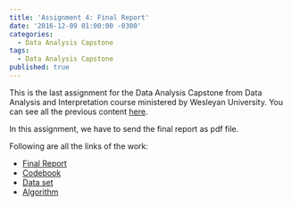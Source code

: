 ```yaml
---
title: 'Assignment 4: Final Report'
date: '2016-12-09 01:00:00 -0300'
categories:
  - Data Analysis Capstone
tags:
  - Data Analysis Capstone
published: true
---
```


This is the last assignment for the Data Analysis Capstone from Data Analysis and Interpretation course ministered by Wesleyan University.
You can see all the previous content [here](https://yan-duarte.github.io/tags/).

In this assignment, we have to send the final report as pdf file.

Following are all the links of the work:

  - [Final Report](http://yan-duarte.github.io/archives/FinalReport.pdf)
  - [Codebook](http://yan-duarte.github.io/archives/QOG_codebook.pdf)
  - [Data set](http://yan-duarte.github.io/archives/QOG_dataset.csv)
  - [Algorithm](https://github.com/yan-duarte/yan-duarte.github.io/blob/master/archives/dac_final.ipynb)
